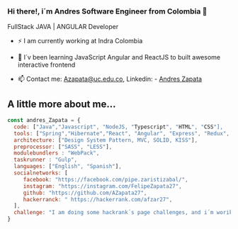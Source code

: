 ### Hi there!, i´m Andres Software Engineer from Colombia 👋

FullStack JAVA | ANGULAR Developer

- ⚡ I am currently working at Indra Colombia

- 🌱 I´v been learning JavaScript Angular and ReactJS to built awesome interactive frontend

- 📫 Contact me: Azapata@uc.edu.co,  Linkedin: - [Andres Zapata](https://www.linkedin.com/in/andres-zapata-aristizabal/)


## A little more about me...

```javascript
const andres_Zapata = {
  code: ["Java","Javascript", "NodeJS, "Typescript", "HTML", "CSS"],
  tools: ["Spring","Hibernate","React", "Angular", "Express", "Redux", "RxJs"],
  architecture: ["Design System Pattern, MVC, SOLID, KISS"],
  preprocessor: ["SASS", "LESS"],
  modulebundlers : "WebPack",
  taskrunner : "Gulp",
  languages: ["English", "Spanish"],
  socialnetworks: [ 
     facebook: "https://facebook.com/pipe.zaristizabal/", 
     instagram: "https://instagram.com/FelipeZapata27",
     github: "https://github.com/AZapata27",
     hackerranck: " https://hackerrank.com/afzar27",
  ],
  challenge: "I am doing some hackrank´s page challenges, and i´m woriking on my portfolio as junior dev"
}
```



<!--
**AZapata27/AZapata27** is a ✨ _special_ ✨ repository because its `README.md` (this file) appears on your GitHub profile.

Here are some ideas to get you started:

- 🔭 I’m currently working on ...
- 🌱 I’m currently learning ...
- 👯 I’m looking to collaborate on ...
- 🤔 I’m looking for help with ...
- 💬 Ask me about ...
- 📫 How to reach me: ...
- 😄 Pronouns: ...
- ⚡ Fun fact: ...
-->
